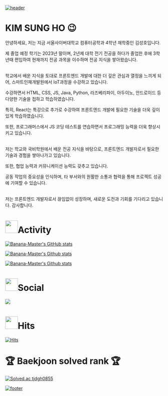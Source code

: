<!-- [![header](https://capsule-render.vercel.app/api?type=wave&color=auto&height=300&section=header&text=codeisneverodd&fontSize=90)](https://github.com/codeisneverodd) -->
<!-- 
<h1><img src="https://user-images.githubusercontent.com/54318460/165478996-a0743e36-6004-4d25-b5e6-c3b39cae1abd.gif" width="30"> codeisneverodd <img src="https://user-images.githubusercontent.com/54318460/165478996-a0743e36-6004-4d25-b5e6-c3b39cae1abd.gif" width="30"></h1> -->

<!-- codeisneverodd님의 readme파일을 참고하여 작성했습니다 -->
<!-- 🔥🔥 리드미를 일부 퍼가신다면!! 팔로우를 눌러주세요 🔥🔥 -->
<!-- 🔥🔥 Please Follow My GitHub, if you're copying part of this README.md 🔥🔥 -->

[![header](https://capsule-render.vercel.app/api?type=waving&color=gradient&height=300&section=header&text=Banana-Master&fontSize=80&animation=twinkling&descAlignY=30)](https://github.com/Banana-Master)

# KIM SUNG HO 😉

<!-- <h1><img src="https://user-images.githubusercontent.com/54318460/165488238-a2ac0b91-6df0-48e3-9fde-f75ccb793de7.gif" width="40">OpenSource Projects</h1>  -->

안녕하세요, 저는 지금 서울사이버대학교 컴퓨터공학과 4학년 재학중인 김성호입니다. 

제 졸업 예정 학기는 2023년 말이며, 2년제 대학 전기 전공을 하다가 졸업한 후에 3학년때 편입하여 현재까지 전공 과목을 이수하며 전공 지식을 쌓아왔습니다.

<br/>
학교에서 배운 지식을 토대로 프론트엔드 개발에 대한 더 깊은 관심과 열정을 느끼게 되어, 스마트인재개발원에서 IoT과정을 수강하고 있습니다. 

수강하면서 HTML, CSS, JS, Java, Python, 라즈베리파이, 아두이노, 안드로이드 등 다양한 기술을 접하고 학습하였습니다. 

특히, React는 특강으로 추가로 수강하여 프론트엔드 개발에 필요한 기술을 더욱 깊이 있게 학습하였습니다. 

또한, 프로그래머스에서 JS 코딩 테스트를 연습하면서 프로그래밍 능력을 더욱 향상시키고 있습니다.

<br/>
저는 학교와 국비학원에서 배운 전공 지식을 바탕으로, 프론트엔드 개발자로서 필요한 기술과 경험을 쌓아나가고 있습니다. 

또한, 협업 능력과 커뮤니케이션 능력도 갖추고 있습니다. 

공동 작업의 중요성을 인식하며, 타 부서와의 원활한 소통과 협력을 통해 프로젝트 성공에 기여할 수 있습니다.


<br/>
저는 프론트엔드 개발자로서 끊임없이 성장하며, 새로운 도전과 기회를 기다리고 있습니다. 감사합니다.
<br/>


<h1><img src="https://user-images.githubusercontent.com/54318460/165490580-5014fa53-5de5-4d39-9042-3ea43ea607d5.gif" width="40">Activity</h1> 

[![Banana-Master's GitHub stats](https://github-readme-stats.vercel.app/api?username=Banana-Master&show_icons=true&theme=vue)](https://github.com/Banana-Master?tab=repositories)

[![Banana-Master's Github stats](https://github-profile-summary-cards.vercel.app/api/cards/profile-details?username=Banana-Master&theme=vue)]((https://github.com/Banana-Master?tab=repositories))

[![Banana-Master's Github stats](https://github-readme-stats.vercel.app/api/top-langs/?username=Banana-Master&show_icons=true&hide_border=true&title_color=004386&icon_color=004386&layout=compact)](https://github.com/Banana-Master?tab=repositories)

<h1><img src="https://user-images.githubusercontent.com/54318460/165488795-25a97840-4f7a-4e2e-a2a8-827b3951aef8.gif" width="40">Social</h1> 

<a href="https://mail.google.com/mail/?view=cm&amp;fs=1&amp;to=tjdgh0313@gmail.com" target="_blank"><img src="https://img.shields.io/badge/tjdgh0313@gmail.com-EA4335?style=flat-square&logo=Gmail&logoColor=white"/></a></p>

<h1><img src="https://user-images.githubusercontent.com/54318460/165489076-eb9d1284-23b5-4513-a7b1-a520673de081.gif" width="40">Hits</h1> 

[![Hits](https://hits.seeyoufarm.com/api/count/incr/badge.svg?url=https://github.com/Banana-Master&count_bg=%2379C83D&title_bg=%23555555&icon=&icon_color=%23E7E7E7&title=hits&edge_flat=true)](https://github.com/Banana-Master)


<h1>🏆 Baekjoon solved rank 🏆</h1>
    
[![Solved.ac tjdgh0855](http://mazassumnida.wtf/api/v2/generate_badge?boj=tjdgh0855)](https://solved.ac/tjdgh0855)
    


[![footer](https://capsule-render.vercel.app/api?type=waving&color=gradient&reversal=false&section=footer)]((https://github.com/Banana-Master))
